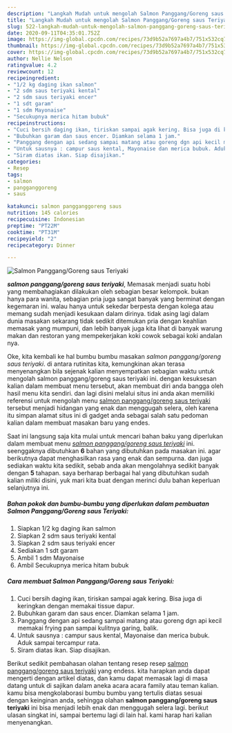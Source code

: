 ```yaml
---
description: "Langkah Mudah untuk mengolah Salmon Panggang/Goreng saus Teriyaki Lezat"
title: "Langkah Mudah untuk mengolah Salmon Panggang/Goreng saus Teriyaki Lezat"
slug: 522-langkah-mudah-untuk-mengolah-salmon-panggang-goreng-saus-teriyaki-lezat
date: 2020-09-11T04:35:01.752Z
image: https://img-global.cpcdn.com/recipes/73d9b52a7697a4b7/751x532cq70/salmon-pangganggoreng-saus-teriyaki-foto-resep-utama.jpg
thumbnail: https://img-global.cpcdn.com/recipes/73d9b52a7697a4b7/751x532cq70/salmon-pangganggoreng-saus-teriyaki-foto-resep-utama.jpg
cover: https://img-global.cpcdn.com/recipes/73d9b52a7697a4b7/751x532cq70/salmon-pangganggoreng-saus-teriyaki-foto-resep-utama.jpg
author: Nellie Nelson
ratingvalue: 4.2
reviewcount: 12
recipeingredient:
- "1/2 kg daging ikan salmon"
- "2 sdm saus teriyaki kental"
- "2 sdm saus teriyaki encer"
- "1 sdt garam"
- "1 sdm Mayonaise"
- "Secukupnya merica hitam bubuk"
recipeinstructions:
- "Cuci bersih daging ikan, tiriskan sampai agak kering. Bisa juga di keringkan dengan memakai tissue dapur."
- "Bubuhkan garam dan saus encer. Diamkan selama 1 jam."
- "Panggang dengan api sedang sampai matang atau goreng dgn api kecil memakai frying pan sampai kulitnya garing, balik."
- "Untuk sausnya : campur saus kental, Mayonaise dan merica bubuk. Aduk sampai tercampur rata."
- "Siram diatas ikan. Siap disajikan."
categories:
- Resep
tags:
- salmon
- pangganggoreng
- saus

katakunci: salmon pangganggoreng saus 
nutrition: 145 calories
recipecuisine: Indonesian
preptime: "PT22M"
cooktime: "PT31M"
recipeyield: "2"
recipecategory: Dinner

---
```



![Salmon Panggang/Goreng saus Teriyaki](https://img-global.cpcdn.com/recipes/73d9b52a7697a4b7/751x532cq70/salmon-pangganggoreng-saus-teriyaki-foto-resep-utama.jpg)

<b><i>salmon panggang/goreng saus teriyaki</i></b>, Memasak menjadi suatu hobi yang membahagiakan dilakukan oleh sebagian besar kelompok. bukan hanya para wanita, sebagian pria juga sangat banyak yang berminat dengan kegemaran ini. walau hanya untuk sekedar berpesta dengan kolega atau memang sudah menjadi kesukaan dalam dirinya. tidak asing lagi dalam dunia masakan sekarang tidak sedikit ditemukan pria dengan keahlian memasak yang mumpuni, dan lebih banyak juga kita lihat di banyak warung makan dan restoran yang mempekerjakan koki cowok sebagai koki andalan nya.

Oke, kita kembali ke hal bumbu bumbu masakan <i>salmon panggang/goreng saus teriyaki</i>. di antara rutinitas kita, kemungkinan akan terasa menyenangkan bila sejenak kalian menyempatkan sebagian waktu untuk mengolah salmon panggang/goreng saus teriyaki ini. dengan kesuksesan kalian dalam membuat menu tersebut, akan membuat diri anda bangga oleh hasil menu kita sendiri. dan lagi disini melalui situs ini anda akan memiliki referensi untuk mengolah menu <u>salmon panggang/goreng saus teriyaki</u> tersebut menjadi hidangan yang enak dan menggugah selera, oleh karena itu simpan alamat situs ini di gadget anda sebagai salah satu pedoman kalian dalam membuat masakan baru yang endes.




Saat ini langsung saja kita mulai untuk mencari bahan baku yang diperlukan dalam membuat menu <u><i>salmon panggang/goreng saus teriyaki</i></u> ini. seenggaknya dibutuhkan <b>6</b> bahan yang dibutuhkan pada masakan ini. agar berikutnya dapat menghasilkan rasa yang enak dan sempurna. dan juga sediakan waktu kita sedikit, sebab anda akan mengolahnya sedikit banyak dengan <b>5</b> tahapan. saya berharap berbagai hal yang dibutuhkan sudah kalian miliki disini, yuk mari kita buat dengan merinci dulu bahan keperluan selanjutnya ini.

<!--inarticleads1-->

##### Bahan pokok dan bumbu-bumbu yang diperlukan dalam pembuatan Salmon Panggang/Goreng saus Teriyaki:

1. Siapkan 1/2 kg daging ikan salmon
1. Siapkan 2 sdm saus teriyaki kental
1. Siapkan 2 sdm saus teriyaki encer
1. Sediakan 1 sdt garam
1. Ambil 1 sdm Mayonaise
1. Ambil Secukupnya merica hitam bubuk




<!--inarticleads2-->

##### Cara membuat Salmon Panggang/Goreng saus Teriyaki:

1. Cuci bersih daging ikan, tiriskan sampai agak kering. Bisa juga di keringkan dengan memakai tissue dapur.
1. Bubuhkan garam dan saus encer. Diamkan selama 1 jam.
1. Panggang dengan api sedang sampai matang atau goreng dgn api kecil memakai frying pan sampai kulitnya garing, balik.
1. Untuk sausnya : campur saus kental, Mayonaise dan merica bubuk. Aduk sampai tercampur rata.
1. Siram diatas ikan. Siap disajikan.




Berikut sedikit pembahasan olahan tentang resep resep <u>salmon panggang/goreng saus teriyaki</u> yang endess. kita harapkan anda dapat mengerti dengan artikel diatas, dan kamu dapat memasak lagi di masa datang untuk di sajikan dalam aneka acara acara family atau teman kalian. kamu bisa mengkolaborasi bumbu bumbu yang tertulis diatas sesuai dengan keinginan anda, sehingga olahan <b>salmon panggang/goreng saus teriyaki</b> ini bisa menjadi lebih enak dan menggugah selera lagi. berikut ulasan singkat ini, sampai bertemu lagi di lain hal. kami harap hari kalian menyenangkan.
